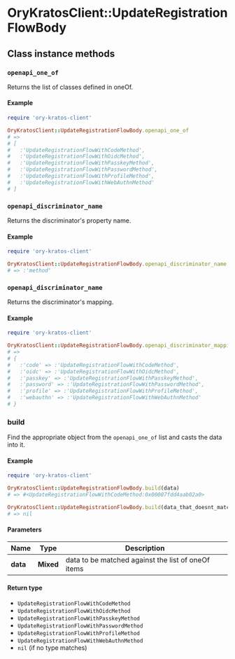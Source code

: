 # OryKratosClient::UpdateRegistrationFlowBody

## Class instance methods

### `openapi_one_of`

Returns the list of classes defined in oneOf.

#### Example

```ruby
require 'ory-kratos-client'

OryKratosClient::UpdateRegistrationFlowBody.openapi_one_of
# =>
# [
#   :'UpdateRegistrationFlowWithCodeMethod',
#   :'UpdateRegistrationFlowWithOidcMethod',
#   :'UpdateRegistrationFlowWithPasskeyMethod',
#   :'UpdateRegistrationFlowWithPasswordMethod',
#   :'UpdateRegistrationFlowWithProfileMethod',
#   :'UpdateRegistrationFlowWithWebAuthnMethod'
# ]
```

### `openapi_discriminator_name`

Returns the discriminator's property name.

#### Example

```ruby
require 'ory-kratos-client'

OryKratosClient::UpdateRegistrationFlowBody.openapi_discriminator_name
# => :'method'
```

### `openapi_discriminator_name`

Returns the discriminator's mapping.

#### Example

```ruby
require 'ory-kratos-client'

OryKratosClient::UpdateRegistrationFlowBody.openapi_discriminator_mapping
# =>
# {
#   :'code' => :'UpdateRegistrationFlowWithCodeMethod',
#   :'oidc' => :'UpdateRegistrationFlowWithOidcMethod',
#   :'passkey' => :'UpdateRegistrationFlowWithPasskeyMethod',
#   :'password' => :'UpdateRegistrationFlowWithPasswordMethod',
#   :'profile' => :'UpdateRegistrationFlowWithProfileMethod',
#   :'webauthn' => :'UpdateRegistrationFlowWithWebAuthnMethod'
# }
```

### build

Find the appropriate object from the `openapi_one_of` list and casts the data into it.

#### Example

```ruby
require 'ory-kratos-client'

OryKratosClient::UpdateRegistrationFlowBody.build(data)
# => #<UpdateRegistrationFlowWithCodeMethod:0x00007fdd4aab02a0>

OryKratosClient::UpdateRegistrationFlowBody.build(data_that_doesnt_match)
# => nil
```

#### Parameters

| Name | Type | Description |
| ---- | ---- | ----------- |
| **data** | **Mixed** | data to be matched against the list of oneOf items |

#### Return type

- `UpdateRegistrationFlowWithCodeMethod`
- `UpdateRegistrationFlowWithOidcMethod`
- `UpdateRegistrationFlowWithPasskeyMethod`
- `UpdateRegistrationFlowWithPasswordMethod`
- `UpdateRegistrationFlowWithProfileMethod`
- `UpdateRegistrationFlowWithWebAuthnMethod`
- `nil` (if no type matches)

